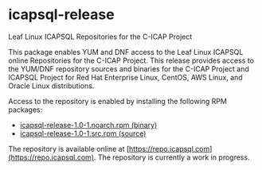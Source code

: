 # icapsql-release
Leaf Linux ICAPSQL Repositories for the C-ICAP Project

This package enables YUM and DNF access to the Leaf Linux ICAPSQL online Repositories for the C-ICAP Project. This release provides access to the 
YUM/DNF repository sources and binaries for the C-ICAP Project and ICAPSQL Project for Red Hat Enterprise Linux, CentOS, AWS Linux, and Oracle Linux 
distributions.

Access to the repository is enabled by installing the following RPM packages:

- [icapsql-release-1.0-1.noarch.rpm (binary)](https://github.com/jeffmerkey/icapsql-release/releases/download/v1.0/icapsql-release-1.0-1.noarch.rpm)
- [icapsql-release-1.0-1.src.rpm (source)](https://github.com/jeffmerkey/icapsql-release/releases/download/v1.0/icapsql-release-1.0-1.src.rpm)

The repository is available online at [https://repo.icapsql.com](https://repo.icapsql.com).  The repository is currently a work in progress.


